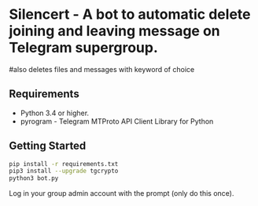 # Silencert - A bot to automatic delete joining and leaving message on Telegram supergroup.
#also deletes files and messages with keyword of choice

## Requirements

- Python 3.4 or higher.
- pyrogram - Telegram MTProto API Client Library for Python

## Getting Started

```bash
pip install -r requirements.txt
pip3 install --upgrade tgcrypto
python3 bot.py
```
Log in your group admin account with the prompt (only do this once).
